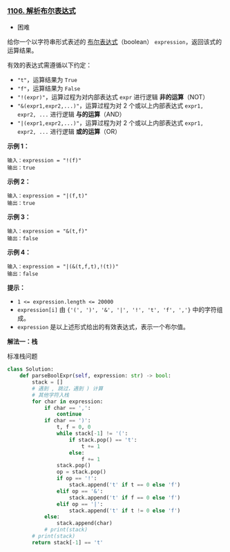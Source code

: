### [1106. 解析布尔表达式](https://leetcode.cn/problems/parsing-a-boolean-expression/)

- 困难

给你一个以字符串形式表述的 [布尔表达式](https://baike.baidu.com/item/布尔表达式/1574380?fr=aladdin)（boolean） `expression`，返回该式的运算结果。

有效的表达式需遵循以下约定：

- `"t"`，运算结果为 `True`
- `"f"`，运算结果为 `False`
- `"!(expr)"`，运算过程为对内部表达式 `expr` 进行逻辑 **非的运算**（NOT）
- `"&(expr1,expr2,...)"`，运算过程为对 2 个或以上内部表达式 `expr1, expr2, ...` 进行逻辑 **与的运算**（AND）
- `"|(expr1,expr2,...)"`，运算过程为对 2 个或以上内部表达式 `expr1, expr2, ...` 进行逻辑 **或的运算**（OR）

**示例 1：**

```
输入：expression = "!(f)"
输出：true
```

**示例 2：**

```
输入：expression = "|(f,t)"
输出：true
```

**示例 3：**

```
输入：expression = "&(t,f)"
输出：false
```

**示例 4：**

```
输入：expression = "|(&(t,f,t),!(t))"
输出：false
```

**提示：**

- `1 <= expression.length <= 20000`
- `expression[i]` 由 `{'(', ')', '&', '|', '!', 't', 'f', ','}` 中的字符组成。
- `expression` 是以上述形式给出的有效表达式，表示一个布尔值。

**解法一：栈**

标准栈问题

```python
class Solution:
    def parseBoolExpr(self, expression: str) -> bool:
        stack = []
        # 遇到 , 跳过，遇到 ) 计算
        # 其他字符入栈
        for char in expression:
            if char == ',':
                continue
            if char == ')':
                t, f = 0, 0
                while stack[-1] != '(':
                    if stack.pop() == 't':
                        t += 1
                    else:
                        f += 1
                stack.pop()
                op = stack.pop()
                if op == '!':
                    stack.append('t' if t == 0 else 'f')
                elif op == '&':
                    stack.append('t' if f == 0 else 'f')
                elif op == '|':
                    stack.append('t' if t != 0 else 'f')
            else:
                stack.append(char)
            # print(stack)
        # print(stack)
        return stack[-1] == 't'
```

